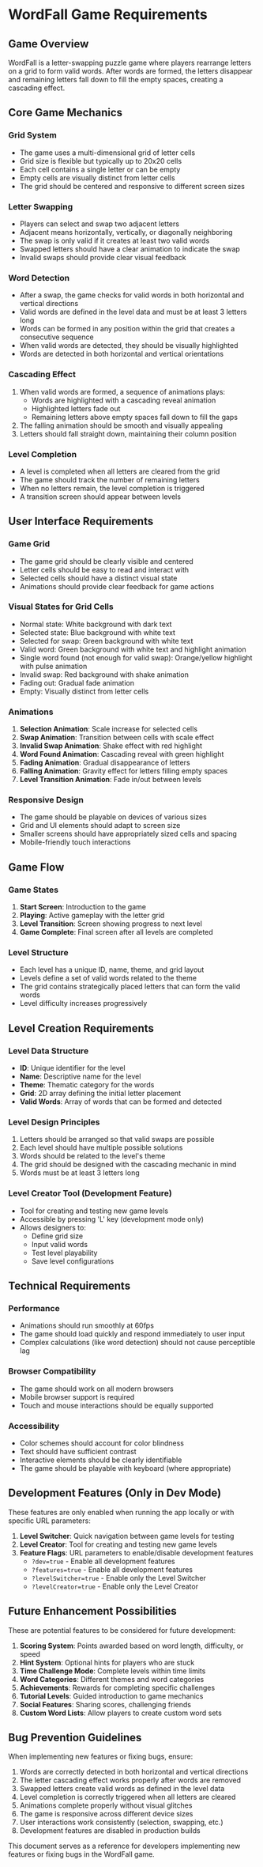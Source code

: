 # WordFall Game Requirements

## Game Overview
WordFall is a letter-swapping puzzle game where players rearrange letters on a grid to form valid words. After words are formed, the letters disappear and remaining letters fall down to fill the empty spaces, creating a cascading effect.

## Core Game Mechanics

### Grid System
- The game uses a multi-dimensional grid of letter cells
- Grid size is flexible but typically up to 20x20 cells
- Each cell contains a single letter or can be empty
- Empty cells are visually distinct from letter cells
- The grid should be centered and responsive to different screen sizes

### Letter Swapping
- Players can select and swap two adjacent letters
- Adjacent means horizontally, vertically, or diagonally neighboring
- The swap is only valid if it creates at least two valid words
- Swapped letters should have a clear animation to indicate the swap
- Invalid swaps should provide clear visual feedback

### Word Detection
- After a swap, the game checks for valid words in both horizontal and vertical directions
- Valid words are defined in the level data and must be at least 3 letters long
- Words can be formed in any position within the grid that creates a consecutive sequence
- When valid words are detected, they should be visually highlighted
- Words are detected in both horizontal and vertical orientations

### Cascading Effect
1. When valid words are formed, a sequence of animations plays:
   - Words are highlighted with a cascading reveal animation
   - Highlighted letters fade out
   - Remaining letters above empty spaces fall down to fill the gaps
2. The falling animation should be smooth and visually appealing
3. Letters should fall straight down, maintaining their column position

### Level Completion
- A level is completed when all letters are cleared from the grid
- The game should track the number of remaining letters
- When no letters remain, the level completion is triggered
- A transition screen should appear between levels

## User Interface Requirements

### Game Grid
- The game grid should be clearly visible and centered
- Letter cells should be easy to read and interact with
- Selected cells should have a distinct visual state
- Animations should provide clear feedback for game actions

### Visual States for Grid Cells
- Normal state: White background with dark text
- Selected state: Blue background with white text
- Selected for swap: Green background with white text
- Valid word: Green background with white text and highlight animation
- Single word found (not enough for valid swap): Orange/yellow highlight with pulse animation
- Invalid swap: Red background with shake animation
- Fading out: Gradual fade animation
- Empty: Visually distinct from letter cells

### Animations
1. **Selection Animation**: Scale increase for selected cells
2. **Swap Animation**: Transition between cells with scale effect
3. **Invalid Swap Animation**: Shake effect with red highlight
4. **Word Found Animation**: Cascading reveal with green highlight
5. **Fading Animation**: Gradual disappearance of letters
6. **Falling Animation**: Gravity effect for letters filling empty spaces
7. **Level Transition Animation**: Fade in/out between levels

### Responsive Design
- The game should be playable on devices of various sizes
- Grid and UI elements should adapt to screen size
- Smaller screens should have appropriately sized cells and spacing
- Mobile-friendly touch interactions

## Game Flow

### Game States
1. **Start Screen**: Introduction to the game
2. **Playing**: Active gameplay with the letter grid
3. **Level Transition**: Screen showing progress to next level
4. **Game Complete**: Final screen after all levels are completed

### Level Structure
- Each level has a unique ID, name, theme, and grid layout
- Levels define a set of valid words related to the theme
- The grid contains strategically placed letters that can form the valid words
- Level difficulty increases progressively

## Level Creation Requirements

### Level Data Structure
- **ID**: Unique identifier for the level
- **Name**: Descriptive name for the level
- **Theme**: Thematic category for the words
- **Grid**: 2D array defining the initial letter placement
- **Valid Words**: Array of words that can be formed and detected

### Level Design Principles
1. Letters should be arranged so that valid swaps are possible
2. Each level should have multiple possible solutions
3. Words should be related to the level's theme
4. The grid should be designed with the cascading mechanic in mind
5. Words must be at least 3 letters long

### Level Creator Tool (Development Feature)
- Tool for creating and testing new game levels
- Accessible by pressing 'L' key (development mode only)
- Allows designers to:
  - Define grid size
  - Input valid words
  - Test level playability
  - Save level configurations

## Technical Requirements

### Performance
- Animations should run smoothly at 60fps
- The game should load quickly and respond immediately to user input
- Complex calculations (like word detection) should not cause perceptible lag

### Browser Compatibility
- The game should work on all modern browsers
- Mobile browser support is required
- Touch and mouse interactions should be equally supported

### Accessibility
- Color schemes should account for color blindness
- Text should have sufficient contrast
- Interactive elements should be clearly identifiable
- The game should be playable with keyboard (where appropriate)

## Development Features (Only in Dev Mode)

These features are only enabled when running the app locally or with specific URL parameters:

1. **Level Switcher**: Quick navigation between game levels for testing
2. **Level Creator**: Tool for creating and testing new game levels
3. **Feature Flags**: URL parameters to enable/disable development features
   - `?dev=true` - Enable all development features
   - `?features=true` - Enable all development features
   - `?levelSwitcher=true` - Enable only the Level Switcher
   - `?levelCreator=true` - Enable only the Level Creator

## Future Enhancement Possibilities

These are potential features to be considered for future development:

1. **Scoring System**: Points awarded based on word length, difficulty, or speed
2. **Hint System**: Optional hints for players who are stuck
3. **Time Challenge Mode**: Complete levels within time limits
4. **Word Categories**: Different themes and word categories
5. **Achievements**: Rewards for completing specific challenges
6. **Tutorial Levels**: Guided introduction to game mechanics
7. **Social Features**: Sharing scores, challenging friends
8. **Custom Word Lists**: Allow players to create custom word sets

## Bug Prevention Guidelines

When implementing new features or fixing bugs, ensure:

1. Words are correctly detected in both horizontal and vertical directions
2. The letter cascading effect works properly after words are removed
3. Swapped letters create valid words as defined in the level data
4. Level completion is correctly triggered when all letters are cleared
5. Animations complete properly without visual glitches
6. The game is responsive across different device sizes
7. User interactions work consistently (selection, swapping, etc.)
8. Development features are disabled in production builds

This document serves as a reference for developers implementing new features or fixing bugs in the WordFall game. 